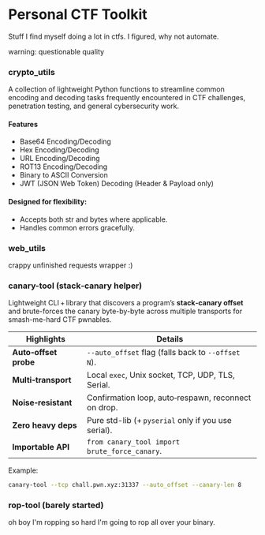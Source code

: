 # Personal CTF Toolkit
Stuff I find myself doing a lot in ctfs. I figured, why not automate.

warning: questionable quality

### crypto_utils

A collection of lightweight Python functions to streamline common encoding and
decoding tasks frequently encountered in CTF challenges, penetration testing,
and general cybersecurity work.


#### Features
- Base64 Encoding/Decoding
- Hex Encoding/Decoding
- URL Encoding/Decoding
- ROT13 Encoding/Decoding
- Binary to ASCII Conversion
- JWT (JSON Web Token) Decoding (Header & Payload only)

#### Designed for flexibility:
- Accepts both str and bytes where applicable.
- Handles common errors gracefully.


### web_utils
crappy unfinished requests wrapper :)


### canary-tool (stack‑canary helper)

Lightweight CLI + library that discovers a program’s **stack‑canary offset** and brute-forces
the canary byte-by-byte across multiple transports for smash-me-hard CTF pwnables.

| Highlights | Details |
|------------|---------|
| **Auto‑offset probe** | `--auto_offset` flag (falls back to `--offset N`). |
| **Multi‑transport** | Local `exec`, Unix socket, TCP, UDP, TLS, Serial. |
| **Noise‑resistant** | Confirmation loop, auto‑respawn, reconnect on drop. |
| **Zero heavy deps** | Pure std-lib (+ `pyserial` only if you use serial). |
| **Importable API** | `from canary_tool import brute_force_canary`. |

Example:

```bash
canary-tool --tcp chall.pwn.xyz:31337 --auto_offset --canary-len 8
```


### rop-tool (barely started)
oh boy I'm ropping so hard I'm going to rop all over your binary.
